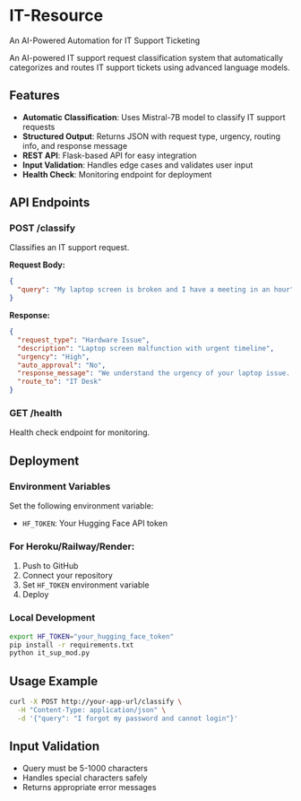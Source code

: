 # IT-Resource
An AI-Powered Automation for IT Support Ticketing

An AI-powered IT support request classification system that automatically categorizes and routes IT support tickets using advanced language models.

## Features

- **Automatic Classification**: Uses Mistral-7B model to classify IT support requests
- **Structured Output**: Returns JSON with request type, urgency, routing info, and response message
- **REST API**: Flask-based API for easy integration
- **Input Validation**: Handles edge cases and validates user input
- **Health Check**: Monitoring endpoint for deployment

## API Endpoints

### POST /classify
Classifies an IT support request.

**Request Body:**
```json
{
  "query": "My laptop screen is broken and I have a meeting in an hour"
}
```

**Response:**
```json
{
  "request_type": "Hardware Issue",
  "description": "Laptop screen malfunction with urgent timeline",
  "urgency": "High",
  "auto_approval": "No",
  "response_message": "We understand the urgency of your laptop issue...",
  "route_to": "IT Desk"
}
```

### GET /health
Health check endpoint for monitoring.

## Deployment

### Environment Variables
Set the following environment variable:
- `HF_TOKEN`: Your Hugging Face API token

### For Heroku/Railway/Render:
1. Push to GitHub
2. Connect your repository
3. Set `HF_TOKEN` environment variable
4. Deploy

### Local Development
```bash
export HF_TOKEN="your_hugging_face_token"
pip install -r requirements.txt
python it_sup_mod.py
```

## Usage Example

```bash
curl -X POST http://your-app-url/classify \
  -H "Content-Type: application/json" \
  -d '{"query": "I forgot my password and cannot login"}'
```

## Input Validation
- Query must be 5-1000 characters
- Handles special characters safely
- Returns appropriate error messages
